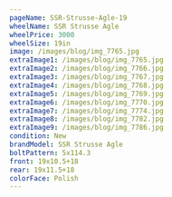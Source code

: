 ```yaml
---
pageName: SSR-Strusse-Agle-19
wheelName: SSR Strusse Agle
wheelPrice: 3000
wheelSize: 19in
image: /images/blog/img_7765.jpg
extraImage1: /images/blog/img_7765.jpg
extraImage2: /images/blog/img_7766.jpg
extraImage3: /images/blog/img_7767.jpg
extraImage4: /images/blog/img_7768.jpg
extraImage5: /images/blog/img_7769.jpg
extraImage6: /images/blog/img_7770.jpg
extraImage7: /images/blog/img_7774.jpg
extraImage8: /images/blog/img_7782.jpg
extraImage9: /images/blog/img_7786.jpg
condition: New
brandModel: SSR Strusse Agle
boltPattern: 5x114.3
front: 19x10.5+18
rear: 19x11.5+18
colorFace: Polish
---
```

